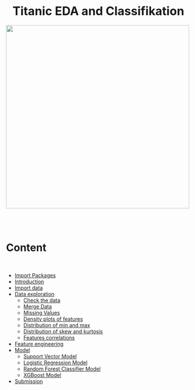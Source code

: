 <h1> <center><font size="6">Titanic EDA and Classifikation</font></center></h1>

​
<img src="https://upload.wikimedia.org/wikipedia/commons/thumb/f/fd/RMS_Titanic_3.jpg/1200px-RMS_Titanic_3.jpg" width="500"></img>

​
<br>
​
# <a id='0'>Content</a>
​
- <a href='#1'>Import Packages</a>  
- <a href='#2'>Introduction</a>    
- <a href='#3'>Import data </a>    
- <a href='#4'>Data exploration</a>   
  - <a href='#41'>Check the data</a>  
  - <a href='#42'>Merge Data</a>
  - <a href='#43'>Missing Values </a>   
  - <a href='#44'>Density plots of features</a>    
  - <a href='#45'>Distribution of min and max</a>   
  - <a href='#46'>Distribution of skew and kurtosis</a>   
  - <a href='#47'>Features correlations</a>      
- <a href='#5'>Feature engineering</a>
- <a href='#6'>Model</a>
  - <a href='#61'>Support Vector Model</a>
  - <a href='#62'>Logistic Regression Model</a>
  - <a href='#63'>Random Forest Classifier Model</a>
  - <a href='#64'>XGBoost Model</a>
- <a href='#7'>Submission</a> 
